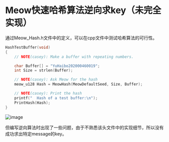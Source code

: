 # Meow快速哈希算法逆向求key（未完全实现）
  通过Meow_Hash.h文件中的定义，可以在cpp文件中测试哈希算法的可行性。

```c
HashTestBuffer(void)
{
    // NOTE(casey): Make a buffer with repeating numbers.

    char Buffer[] = "YuHaibo202000460019";
    int Size = strlen(Buffer);

    // NOTE(casey): Ask Meow for the hash
    meow_u128 Hash = MeowHash(MeowDefaultSeed, Size, Buffer);

    // NOTE(casey): Print the hash
    printf("  Hash of a test buffer:\n");
    PrintHash(Hash);
}
```

  ![image](https://github.com/HaiboYu02/img-storage/blob/main/pic18.png)

  但编写逆向算法时出现了一些问题，由于不熟悉该头文件中的实现细节，所以没有成功求出特定message的key。
  
